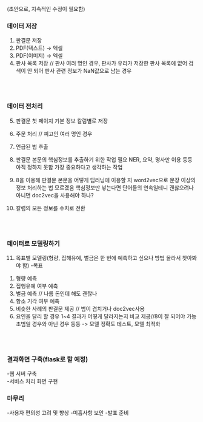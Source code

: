 (초안으로, 지속적인 수정이 필요함)

### 데이터 저장

1. 판결문 저장
2. PDF(텍스트) -> 엑셀
3. PDF(이미지) -> 엑셀
4. 판사 목록 저장 // 판사 여러 명인 경우, 
		판사가 우리가 저장한 판사 목록에 없어 검색이 안 되어 판사 관련 정보가 NaN값으로 남는 경우
<br>
<br>

### 데이터 전처리

5. 판결문 첫 페이지 기본 정보 칼럼별로 저장
6. 주문 처리 // 피고인 여러 명인 경우
7. 언급된 법 추출
8. 판결문 본문의 핵심정보를 추출하기 위한 작업 필요
NER, 요약, 명사만 이용 등등 아직 정하지 못함 가장 중요하다고 생각하는 작업

9. 8을 이용해 판결문 본문을 어떻게 딥러닝에 이용할 지
word2vec으로 문장 이상의 정보 처리하는 법 모르겠음 
핵심정보만 넣는다면 단어들의 연속일테니 괜찮으려나
아니면 doc2vec을 사용해야 하나?  
10. 칼럼의 모든 정보를 수치로 전환
<br>
<br>

### 데이터로 모델링하기

11. 목표별 모델링(형량, 집해유예, 벌금은 한 번에 예측하고 싶으나 방법 몰라서 찾아봐야 함)
-목표
1) 형량 예측
2) 집행유예 여부 예측
3) 벌금 예측 // 나름 돈인데 해도 괜찮나
4) 항소 기각 여부 예측
5) 비슷한 사례의 판결문 제공 // 법이 겹치거나 doc2vec사용
6) 요인을 달리 할 경우 1~4 결과가 어떻게 달라지는지 비교 제공//8이 잘 되어야 가능
초범일 경우와 아닌 경우 등등
-> 모델 정확도 테스트, 모델 최적화
<br>
<br>

### 결과화면 구축(flask로 할 예정)

-웹 서버 구축 <br>
-서비스 처리 화면 구현

### 마무리

-사용자 편의성 고려 및 향상
-미흡사항 보안
-발표 준비

